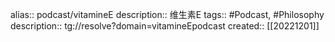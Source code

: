alias:: podcast/vitamineE
description:: 维生素E
tags:: #Podcast, #Philosophy
description:: tg://resolve?domain=vitamineEpodcast
created:: [[20221201]]

